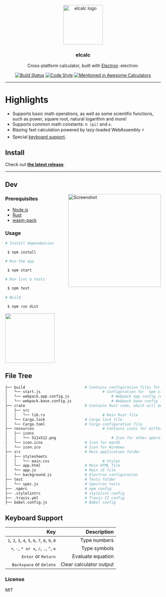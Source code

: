 <p align="center">
	<img src="https://raw.githubusercontent.com/elcalc/elcalc/master/logo.png" alt="elcalc logo" width="128">
</p>

<h3 align="center">elcalc</h3>
<p align="center">Cross-platform calculator, built with <a href="https://electronjs.org/">Electron</a> :electron:<p>
<p align="center">  
	<a href="https://travis-ci.org/elcalc/elcalc"><img src="https://travis-ci.org/elcalc/elcalc.svg?branch=master" alt="Build Status"></a>
	<a href="https://github.com/sindresorhus/xo"><img src="https://img.shields.io/badge/code_style-XO-5ed9c7.svg" alt="Code Style"></a>  
	<a href='https://github.com/sindresorhus/awesome-nodejs'><img src='https://awesome.re/mentioned-badge.svg' alt='Mentioned in Awesome Calculators'></a>
</p>

---

# Highlights

* Supports basic math operations, as well as some scientific functions, such as power, square root, natural logarithm and more!
* Supports common math constants: `π (pi)` and `e`.
* Blazing fast calculation powered by lazy-loaded WebAssembly :zap:
* Special [keyboard support](#keyboard-support).

## Install

Check out [**the latest release**](https://github.com/elcalc/elcalc/releases/latest).

---

## Dev

<img src="https://imgur.com/x3TrxgJ.png" alt="Screenshot" align="right" width="300"></a>

### Prerequisites

- [Node.js](https://nodejs.org/en/)
- [Rust](https://www.rust-lang.org/tools/install)
- [wasm-pack](https://rustwasm.github.io/wasm-pack/installer/)

### Usage

``` bash
# Install dependencies

 $ npm install

# Run the app

 $ npm start
 
# Run lint & tests

 $ npm test
 
# Build 

 $ npm run dist
```
<a href="https://www.patreon.com/akepinski">
	<img src="https://c5.patreon.com/external/logo/become_a_patron_button@2x.png" width="160">
</a>

## File Tree

```bash
├── build                 			# Contains configuration files for Webpack etc.
│   └── start.js            		        # Configuration for `npm start` command
│   └── webpack.app.config.js                   # Webpack app config (entry point, output)
│   └── webpack.base.config.js                  # Webpack base config (plugins, loaders)
├── crate                			# Contains Rust code, which will be compiled to WASM.
│   ├── src                			
│   │	└── lib.rs            		        # Main Rust file
│   └── Cargo.lock     				# Cargo lock file
│   └── Cargo.toml      			# Cargo configuration file
├── resources                 		        # Contains icons for different operating systems
│   ├── icons                			
│   │	└── 512x512.png                         # Icon for other operating systems (like Linux)
│   └── icon.icns       			# Icon for macOS
│   └── icon.ico      				# Icon for Windows
├── src                				# Main application folder
│   ├── stylesheets                			
│   │	└── main.css             	        # Styles
│   └── app.html          			# Main HTML file
│   └── app.js       				# Main JS file
│   └── background.js     			# Electron configuration
├── test                			# Tests folder
│   └── spec.js       				# Spectron tests
├── .npmrc                			# npm config
├── .stylelintrc          			# stylelint config
├── .travis.yml           			# Travis CI config
├── babel.config.js       			# Babel config
```

## Keyboard Support

| Key | Description |
| ------:| -----------:|
| <kbd>1</kbd>, <kbd>2</kbd>, <kbd>3</kbd>, <kbd>4</kbd>, <kbd>5</kbd>, <kbd>6</kbd>, <kbd>7</kbd>, <kbd>8</kbd>, <kbd>9</kbd>, <kbd>0</kbd> | Type numbers |
| <kbd>+</kbd>, <kbd>-</kbd>, <kbd>* or x</kbd>, <kbd>/</kbd>, <kbd>.</kbd>, <kbd>^</kbd>, <kbd>e</kbd>   | Type symbols |
| <kbd>Enter</kbd> or <kbd>Return</kbd> | Evaluate equation |
| <kbd>Backspace</kbd> or <kbd>Delete</kbd> | Clear calculator output |

### License

MIT
